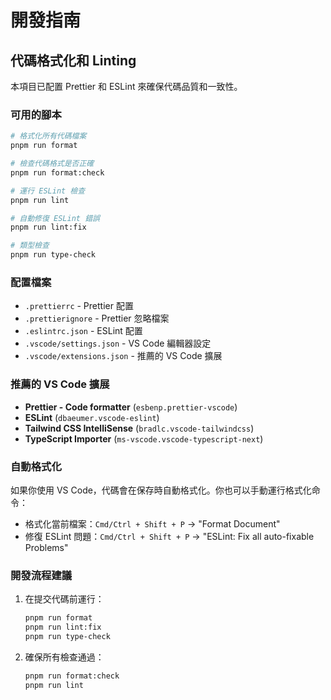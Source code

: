 # 開發指南

## 代碼格式化和 Linting

本項目已配置 Prettier 和 ESLint 來確保代碼品質和一致性。

### 可用的腳本

```bash
# 格式化所有代碼檔案
pnpm run format

# 檢查代碼格式是否正確
pnpm run format:check

# 運行 ESLint 檢查
pnpm run lint

# 自動修復 ESLint 錯誤
pnpm run lint:fix

# 類型檢查
pnpm run type-check
```

### 配置檔案

- `.prettierrc` - Prettier 配置
- `.prettierignore` - Prettier 忽略檔案
- `.eslintrc.json` - ESLint 配置
- `.vscode/settings.json` - VS Code 編輯器設定
- `.vscode/extensions.json` - 推薦的 VS Code 擴展

### 推薦的 VS Code 擴展

- **Prettier - Code formatter** (`esbenp.prettier-vscode`)
- **ESLint** (`dbaeumer.vscode-eslint`)
- **Tailwind CSS IntelliSense** (`bradlc.vscode-tailwindcss`)
- **TypeScript Importer** (`ms-vscode.vscode-typescript-next`)

### 自動格式化

如果你使用 VS Code，代碼會在保存時自動格式化。你也可以手動運行格式化命令：

- 格式化當前檔案：`Cmd/Ctrl + Shift + P` → "Format Document"
- 修復 ESLint 問題：`Cmd/Ctrl + Shift + P` → "ESLint: Fix all auto-fixable Problems"

### 開發流程建議

1. 在提交代碼前運行：
   ```bash
   pnpm run format
   pnpm run lint:fix
   pnpm run type-check
   ```

2. 確保所有檢查通過：
   ```bash
   pnpm run format:check
   pnpm run lint
   ``` 